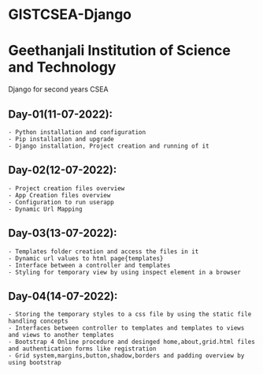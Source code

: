 # GISTCSEA-Django
# Geethanjali Institution of Science and Technology
Django for second years CSEA

## Day-01(11-07-2022):
    - Python installation and configuration
    - Pip installation and upgrade
    - Django installation, Project creation and running of it

## Day-02(12-07-2022):
    - Project creation files overview
    - App Creation files overview
    - Configuration to run userapp
    - Dynamic Url Mapping

## Day-03(13-07-2022):
    - Templates folder creation and access the files in it
    - Dynamic url values to html page{templates}
    - Interface between a controller and templates
    - Styling for temporary view by using inspect element in a browser

## Day-04(14-07-2022):
    - Storing the temporary styles to a css file by using the static file handling concepts
    - Interfaces between controller to templates and templates to views and views to another templates
    - Bootstrap 4 Online procedure and desinged home,about,grid.html files and authentication forms like registration
    - Grid system,margins,button,shadow,borders and padding overview by using bootstrap
